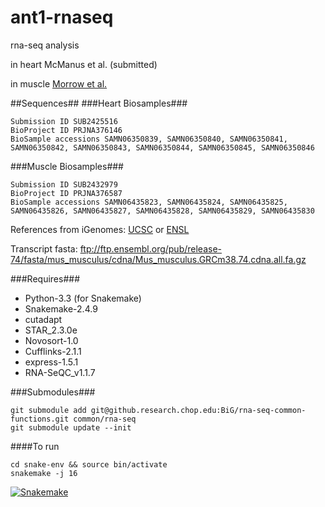 ant1-rnaseq
============

rna-seq analysis 

in heart McManus et al. (submitted)

in muscle [Morrow et al.](https://www.ncbi.nlm.nih.gov/pubmed/28223503) 

##Sequences##
###Heart Biosamples###
```
Submission ID SUB2425516
BioProject ID PRJNA376146
BioSample accessions SAMN06350839, SAMN06350840, SAMN06350841, SAMN06350842, SAMN06350843, SAMN06350844, SAMN06350845, SAMN06350846
```


###Muscle Biosamples###
```
Submission ID SUB2432979
BioProject ID PRJNA376587
BioSample accessions SAMN06435823, SAMN06435824, SAMN06435825, SAMN06435826, SAMN06435827, SAMN06435828, SAMN06435829, SAMN06435830

```

References from iGenomes:
[UCSC](ftp://ussd-ftp.illumina.com/Mus_musculus/UCSC/mm10/Mus_musculus_UCSC_mm10.tar.gz)
or
[ENSL](ftp://ussd-ftp.illumina.com/Mus_musculus/Ensembl/GRCm38/Mus_musculus_Ensembl_GRCm38.tar.gz)

Transcript fasta:
<ftp://ftp.ensembl.org/pub/release-74/fasta/mus_musculus/cdna/Mus_musculus.GRCm38.74.cdna.all.fa.gz>

###Requires###
- Python-3.3 (for Snakemake)
- Snakemake-2.4.9
- cutadapt
- STAR_2.3.0e
- Novosort-1.0
- Cufflinks-2.1.1
- express-1.5.1
- RNA-SeQC_v1.1.7

###Submodules###
```
git submodule add git@github.research.chop.edu:BiG/rna-seq-common-functions.git common/rna-seq
git submodule update --init
```

####To run
```
cd snake-env && source bin/activate
snakemake -j 16
```

[![Snakemake](https://img.shields.io/badge/snakemake-≥3.4.2-brightgreen.svg?style=flat-square)](https://bitbucket.org/johanneskoester/snakemake)
